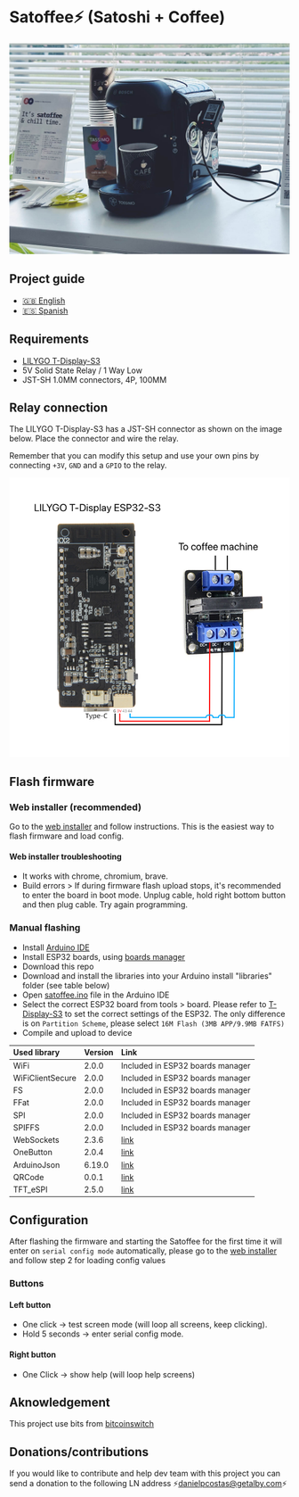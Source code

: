 # Satoffee⚡️ (Satoshi + Coffee)

![Satoffee photo](./img/satoffee.jpg)

## Project guide

- [🇬🇧 English](https://danielpcostas.dev/satoffee-lightning-coffee/)
- [🇪🇸 Spanish](https://danielpcostas.dev/satoffee-lightning-coffee/)

## Requirements

- [LILYGO T-Display-S3](https://www.lilygo.cc/products/t-display-s3)
- 5V Solid State Relay / 1 Way Low
- JST-SH 1.0MM connectors, 4P, 100MM

## Relay connection

The LILYGO T-Display-S3 has a JST-SH connector as shown on the image below. Place the connector and wire the relay.

Remember that you can modify this setup and use your own pins by connecting `+3V`, `GND` and a `GPIO` to the relay.

![Satoffee replay connection](./img/satoffee-relay-connection.jpg)

## Flash firmware

### Web installer (recommended)

Go to the [web installer](https://satoffee.danielpcostas.dev/) and follow instructions. This is the easiest way to flash firmware and load config.

#### Web installer troubleshooting

- It works with chrome, chromium, brave.
- Build errors > If during firmware flash upload stops, it's recommended to enter the board in boot mode. Unplug cable, hold right bottom button and then plug cable. Try again programming.

### Manual flashing

- Install [Arduino IDE](https://www.arduino.cc/en/software)
- Install ESP32 boards, using [boards manager](https://github.com/espressif/arduino-esp32/releases/download/2.0.9/esp32-2.0.9.zip)
- Download this repo
- Download and install the libraries into your Arduino install "libraries" folder (see table below)
- Open [satoffee.ino](./satoffee/satoffee.ino) file in the Arduino IDE
- Select the correct ESP32 board from tools > board. Please refer to [T-Display-S3](https://github.com/Xinyuan-LilyGO/T-Display-S3) to set the correct settings of the ESP32. The only difference is on `Partition Scheme`, please select `16M Flash (3MB APP/9.9MB FATFS)`
- Compile and upload to device

| Used library     | Version | Link  |
|:-----------------|:--------|:------|
| WiFi             | 2.0.0   | Included in ESP32 boards manager |
| WiFiClientSecure | 2.0.0   | Included in ESP32 boards manager |
| FS               | 2.0.0   | Included in ESP32 boards manager |
| FFat             | 2.0.0   | Included in ESP32 boards manager |
| SPI              | 2.0.0   | Included in ESP32 boards manager |
| SPIFFS           | 2.0.0   | Included in ESP32 boards manager |
| WebSockets       | 2.3.6   | [link](https://github.com/Links2004/arduinoWebSockets/tree/2.3.6) |
| OneButton        | 2.0.4   | [link](https://github.com/mathertel/OneButton/tree/2.0.4) |
| ArduinoJson      | 6.19.0  | [link](https://github.com/bblanchon/ArduinoJson/tree/v6.19.0) |
| QRCode           | 0.0.1   | [link](https://github.com/ricmoo/QRCode/tree/v0.0.1) |
| TFT_eSPI         | 2.5.0   | [link](./libraries/TFT_eSPI.zip) |

## Configuration

After flashing the firmware and starting the Satoffee for the first time it will enter on `serial config mode` automatically, please go to the [web installer](https://satoffee.danielpcostas.dev/) and follow step 2 for loading config values

### Buttons

#### Left button

- One click → test screen mode (will loop all screens, keep clicking).
- Hold 5 seconds → enter serial config mode.

#### Right button

- One Click → show help (will loop help screens)

## Aknowledgement

This project use bits from [bitcoinswitch](https://github.com/lnbits/bitcoinswitch)

## Donations/contributions

If you would like to contribute and help dev team with this project you can send a donation to the following LN address ⚡<danielpcostas@getalby.com>⚡
